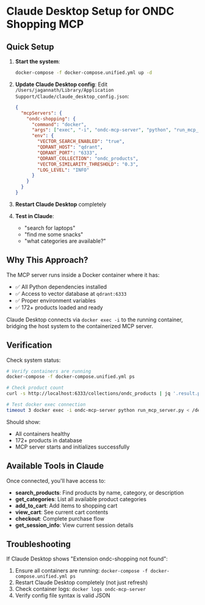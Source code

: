 # Claude Desktop Setup for ONDC Shopping MCP

## Quick Setup

1. **Start the system**:
   ```bash
   docker-compose -f docker-compose.unified.yml up -d
   ```

2. **Update Claude Desktop config**:
   Edit `/Users/jagannath/Library/Application Support/Claude/claude_desktop_config.json`:
   
   ```json
   {
     "mcpServers": {
       "ondc-shopping": {
         "command": "docker",
         "args": ["exec", "-i", "ondc-mcp-server", "python", "run_mcp_server.py"],
         "env": {
           "VECTOR_SEARCH_ENABLED": "true",
           "QDRANT_HOST": "qdrant",
           "QDRANT_PORT": "6333",
           "QDRANT_COLLECTION": "ondc_products", 
           "VECTOR_SIMILARITY_THRESHOLD": "0.3",
           "LOG_LEVEL": "INFO"
         }
       }
     }
   }
   ```

3. **Restart Claude Desktop** completely

4. **Test in Claude**: 
   - "search for laptops"
   - "find me some snacks"
   - "what categories are available?"

## Why This Approach?

The MCP server runs inside a Docker container where it has:
- ✅ All Python dependencies installed
- ✅ Access to vector database at `qdrant:6333`
- ✅ Proper environment variables
- ✅ 172+ products loaded and ready

Claude Desktop connects via `docker exec -i` to the running container, bridging the host system to the containerized MCP server.

## Verification

Check system status:
```bash
# Verify containers are running
docker-compose -f docker-compose.unified.yml ps

# Check product count
curl -s http://localhost:6333/collections/ondc_products | jq '.result.points_count'

# Test docker exec connection
timeout 3 docker exec -i ondc-mcp-server python run_mcp_server.py < /dev/null
```

Should show:
- All containers healthy
- 172+ products in database  
- MCP server starts and initializes successfully

## Available Tools in Claude

Once connected, you'll have access to:
- **search_products**: Find products by name, category, or description
- **get_categories**: List all available product categories
- **add_to_cart**: Add items to shopping cart
- **view_cart**: See current cart contents
- **checkout**: Complete purchase flow
- **get_session_info**: View current session details

## Troubleshooting

If Claude Desktop shows "Extension ondc-shopping not found":
1. Ensure all containers are running: `docker-compose -f docker-compose.unified.yml ps`
2. Restart Claude Desktop completely (not just refresh)
3. Check container logs: `docker logs ondc-mcp-server`
4. Verify config file syntax is valid JSON